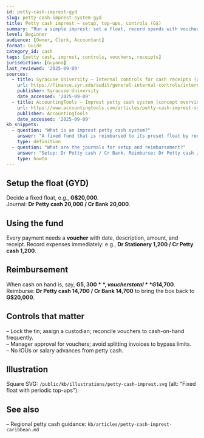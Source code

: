 ```yaml
---
id: petty-cash-imprest-gyd
slug: petty-cash-imprest-system-gyd
title: Petty cash imprest — setup, top-ups, controls (G$)
summary: "Run a simple imprest: set a float, record spends with vouchers, and reimburse back to the fixed float. Includes G$ journals and control tips."
level: Beginner
audience: [Owner, Clerk, Accountant]
format: Guide
category_id: cash
tags: [petty cash, imprest, controls, vouchers, receipts]
jurisdiction: [Guyana]
last_reviewed: '2025-09-09'
sources:
  - title: Syracuse University — Internal controls for cash receipts (general controls)
    url: https://finance.syr.edu/audit/general-internal-controls/internal-controls-for-cash-receipts-and-revenue/
    publisher: Syracuse University
    date_accessed: '2025-09-09'
  - title: AccountingTools — Imprest petty cash system (concept overview)
    url: https://www.accountingtools.com/articles/petty-cash-imprest-system
    publisher: AccountingTools
    date_accessed: '2025-09-09'
kb_snippets:
  - question: "What is an imprest petty cash system?"
    answer: "A fixed fund that is reimbursed to its preset float by recording spends and topping up by exactly the amount spent."
    type: definition
  - question: "What are the journals for setup and reimbursement?"
    answer: "Setup: Dr Petty cash / Cr Bank. Reimburse: Dr Petty cash / Cr Bank for the total of approved vouchers; expenses were recorded when paid from petty cash."
    type: howto
---
```


## Setup the float (GYD)
Decide a fixed float, e.g., **G$20,000**.  
Journal: **Dr Petty cash 20,000 / Cr Bank 20,000**.

## Using the fund
Every payment needs a **voucher** with date, description, amount, and receipt. Record expenses immediately: e.g., **Dr Stationery 1,200 / Cr Petty cash 1,200**.

## Reimbursement
When cash on hand is, say, **G$5,300**, vouchers total **G$14,700**. Reimburse: **Dr Petty cash 14,700 / Cr Bank 14,700** to bring the box back to **G$20,000**.

## Controls that matter
– Lock the tin; assign a custodian; reconcile vouchers to cash-on-hand frequently.  
– Manager approval for vouchers; avoid splitting invoices to bypass limits.  
– No IOUs or salary advances from petty cash.

## Illustration
Square SVG: `/public/kb/illustrations/petty-cash-imprest.svg` (alt: "Fixed float with periodic top-ups").

## See also
– Regional petty cash guidance: `kb/articles/petty-cash-imprest-caribbean.md`
